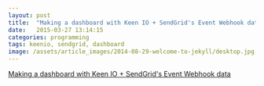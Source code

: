 ```yaml
---
layout: post
title:  "Making a dashboard with Keen IO + SendGrid's Event Webhook data"
date:   2015-03-27 13:14:15
categories: programming
tags: keenio, sendgrid, dashboard
image: /assets/article_images/2014-08-29-welcome-to-jekyll/desktop.jpg
---
```


<script async src="https://static.medium.com/embed.js"></script><a class="m-story" data-width="100%" data-collapsed="true" href="https://medium.com/@heitorburger/making-a-dashboard-with-keen-io-sendgrid-s-event-webhook-data-4fd20aadcf36">Making a dashboard with Keen IO + SendGrid's Event Webhook data</a>
